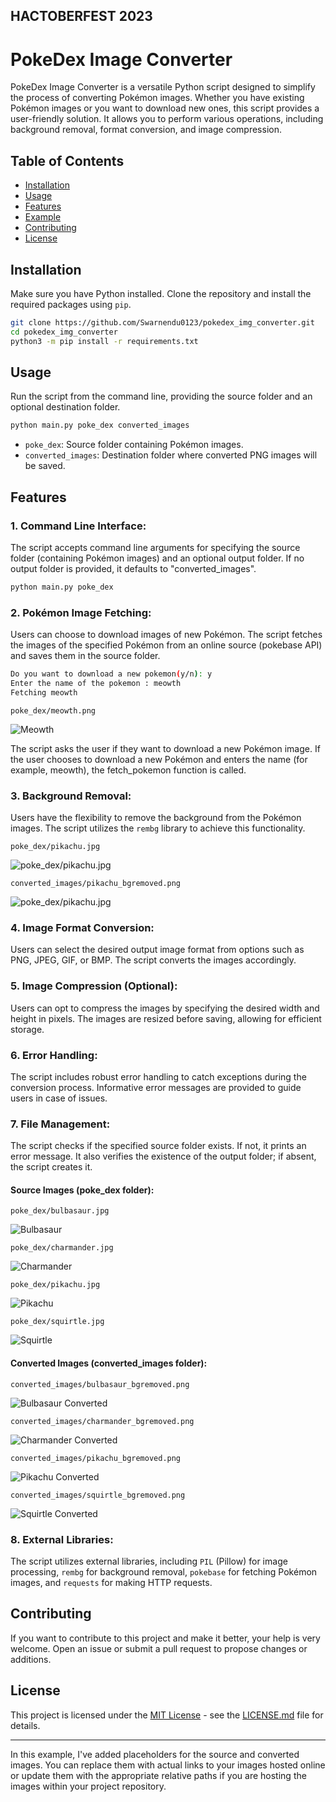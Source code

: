 ## HACTOBERFEST 2023

# PokeDex Image Converter

PokeDex Image Converter is a versatile Python script designed to simplify the process of converting Pokémon images. Whether you have existing Pokémon images or you want to download new ones, this script provides a user-friendly solution. It allows you to perform various operations, including background removal, format conversion, and image compression.


## Table of Contents

- [Installation](#installation)
- [Usage](#usage)
- [Features](#features)
- [Example](#example)
- [Contributing](#contributing)
- [License](#license)

## Installation

Make sure you have Python installed. Clone the repository and install the required packages using `pip`.

```bash
git clone https://github.com/Swarnendu0123/pokedex_img_converter.git
cd pokedex_img_converter
python3 -m pip install -r requirements.txt
```

## Usage

Run the script from the command line, providing the source folder and an optional destination folder.

```bash
python main.py poke_dex converted_images
```

- `poke_dex`: Source folder containing Pokémon images.
- `converted_images`: Destination folder where converted PNG images will be saved.

## Features

### 1. **Command Line Interface:**
The script accepts command line arguments for specifying the source folder (containing Pokémon images) and an optional output folder. If no output folder is provided, it defaults to "converted_images".

```bash
python main.py poke_dex
```

### 2. **Pokémon Image Fetching:**
 Users can choose to download images of new Pokémon. The script fetches the images of the specified Pokémon from an online source (pokebase API) and saves them in the source folder.

```bash
Do you want to download a new pokemon(y/n): y
Enter the name of the pokemon : meowth
Fetching meowth
```

`poke_dex/meowth.png`<br>

![Meowth](poke_dex/meowth.png)
    
The script asks the user if they want to download a new Pokémon image. If the user chooses to download a new Pokémon and enters the name (for example, meowth), the fetch_pokemon function is called.

### 3. **Background Removal:**
 Users have the flexibility to remove the background from the Pokémon images. The script utilizes the `rembg` library to achieve this functionality.

 `poke_dex/pikachu.jpg`<br>

![poke_dex/pikachu.jpg](poke_dex/pikachu.jpg)

`converted_images/pikachu_bgremoved.png`<br>

![poke_dex/pikachu.jpg](converted_images/pikachu_bgremoved.png)

### 4. **Image Format Conversion:**
 Users can select the desired output image format from options such as PNG, JPEG, GIF, or BMP. The script converts the images accordingly.

### 5. **Image Compression (Optional):**
 Users can opt to compress the images by specifying the desired width and height in pixels. The images are resized before saving, allowing for efficient storage.

### 6. **Error Handling:**
 The script includes robust error handling to catch exceptions during the conversion process. Informative error messages are provided to guide users in case of issues.

### 7. **File Management:**
  The script checks if the specified source folder exists. If not, it prints an error message. It also verifies the existence of the output folder; if absent, the script creates it.


#### Source Images (poke_dex folder):

`poke_dex/bulbasaur.jpg`<br>

![Bulbasaur](poke_dex/bulbasaur.jpg)

`poke_dex/charmander.jpg`<br>

![Charmander](poke_dex/charmander.jpg)

`poke_dex/pikachu.jpg`<br>

![Pikachu](poke_dex/pikachu.jpg)

`poke_dex/squirtle.jpg`<br>

![Squirtle](poke_dex/squirtle.jpg)

#### Converted Images (converted_images folder):

`converted_images/bulbasaur_bgremoved.png`
<br>

![Bulbasaur Converted](converted_images/bulbasaur_bgremoved.png)

`converted_images/charmander_bgremoved.png`
<br>

![Charmander Converted](converted_images/charmander_bgremoved.png)

`converted_images/pikachu_bgremoved.png`
<br>

![Pikachu Converted](converted_images/pikachu_bgremoved.png)

`converted_images/squirtle_bgremoved.png`
<br>

![Squirtle Converted](converted_images/squirtle_bgremoved.png)

### 8. **External Libraries:**
 The script utilizes external libraries, including `PIL` (Pillow) for image processing, `rembg` for background removal, `pokebase` for fetching Pokémon images, and `requests` for making HTTP requests.

## Contributing

If you want to contribute to this project and make it better, your help is very welcome. Open an issue or submit a pull request to propose changes or additions.

## License

This project is licensed under the [MIT License](LICENSE.md) - see the [LICENSE.md](LICENSE.md) file for details.

---

In this example, I've added placeholders for the source and converted images. You can replace them with actual links to your images hosted online or update them with the appropriate relative paths if you are hosting the images within your project repository.
